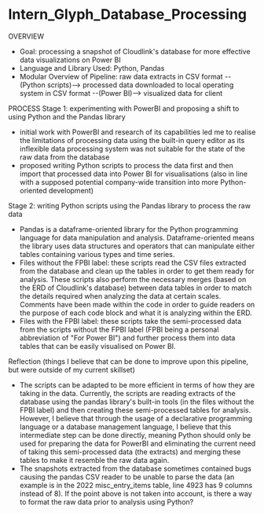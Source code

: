 # Intern_Glyph_Database_Processing

OVERVIEW
- Goal: processing a snapshot of Cloudlink's database for more effective data visualizations on Power BI
- Language and Library Used: Python, Pandas
- Modular Overview of Pipeline:
raw data extracts in CSV format --(Python scripts)--> processed data downloaded to local operating system in CSV format --(Power BI)--> visualized data for client

PROCESS Stage 1: experimenting with PowerBI and proposing a shift to using Python and the Pandas library
- initial work with PowerBI and research of its capabilities led me to realise the limitations of processing data using the built-in query editor as its inflexible data processing system was not suitable for the state of the raw data from the database
- proposed writing Python scripts to process the data first and then import that processed data into Power BI for visualisations (also in line with a supposed potential company-wide transition into more Python-oriented development)

Stage 2: writing Python scripts using the Pandas library to process the raw data
- Pandas is a dataframe-oriented library for the Python programming language for data manipulation and analysis. Dataframe-oriented means the library uses data structures and operators that can manipulate either tables containing various types and time series.
- Files without the FPBI label: these scripts read the CSV files extracted from the database and clean up the tables in order to get them ready for analysis. These scripts also perform the necessary merges (based on the ERD of Cloudlink's database) between data tables in order to match the details required when analyzing the data at certain scales. Comments have been made within the code in order to guide readers on the purpose of each code block and what it is analyzing within the ERD.
- Files with the FPBI label: these scripts take the semi-processed data from the scripts without the FPBI label (FPBI being a personal abbreviation of "For Power BI") and further process them into data tables that can be easily visualised on Power BI.

Reflection (things I believe that can be done to improve upon this pipeline, but were outside of my current skillset)
- The scripts can be adapted to be more efficient in terms of how they are taking in the data. Currently, the scripts are reading extracts of the database using the pandas library's built-in tools (in the files without the FPBI label) and then creating these semi-processed tables for analysis. However, I believe that through the usage of a declarative programming language or a database management language, I believe that this intermediate step can be done directly, meaning Python should only be used for preparing the data for PowerBI and eliminating the current need of taking this semi-processed data (the extracts) and merging these tables to make it resemble the raw data again.
- The snapshots extracted from the database sometimes contained bugs causing the pandas CSV reader to be unable to parse the data (an example is in the 2022 misc_entry_items table, line 4923 has 9 columns instead of 8). If the point above is not taken into account, is there a way to format the raw data prior to analysis using Python?
